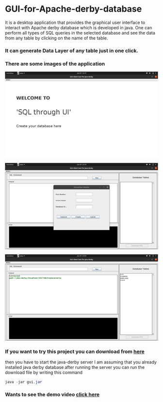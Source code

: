 # GUI-for-Apache-derby-database

It is a desktop application that provides the graphical user interface to interact with Apache derby database which is developed in java.
One can perform all types of SQL queries in the selected database and see the data from any table by clicking on the name of the table.
### It can generate Data Layer of any table just in one click.

### There are some images of the application

![alt tag](https://github.com/MSAJAL07/GUI-for-Apache-derby-database/raw/master/images/Screenshot%20from%202020-06-29%2022-47-41.png)

![alt tag](https://github.com/MSAJAL07/GUI-for-Apache-derby-database/raw/master/images/Screenshot%20from%202020-06-29%2022-54-53.png)

![alt tag](https://github.com/MSAJAL07/GUI-for-Apache-derby-database/raw/master/images/Screenshot%20from%202020-06-29%2023-03-34.png)


### If you want to try this project you can download from [here](https://github.com/MSAJAL07/GUI-for-Apache-derby-database/raw/master/gui.jar)

then you have to start the java-derby server I am assuming that you already installed java derby database after running the server you can run the download file by writing this command 

```java 
java -jar gui.jar
```

### Wants to see the demo video [click here](https://youtu.be/g9bbZVMWen8)

